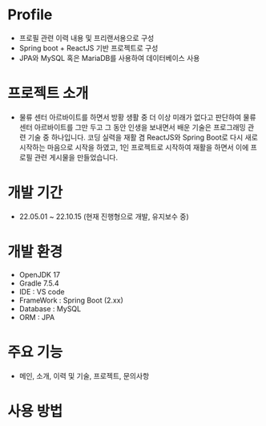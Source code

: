 # Profile
- 프로필 관련 이력 내용 및 프리랜서용으로 구성
- Spring boot + ReactJS 기반 프로젝트로 구성
- JPA와 MySQL 혹은 MariaDB를 사용하여 데이터베이스 사용

# 프로젝트 소개
- 물류 센터 아르바이트를 하면서 방황 생활 중 더 이상 미래가 없다고 판단하여 물류센터 아르바이트를 그만 두고 그 동안 인생을 보내면서 배운 기술은 프로그래밍 관련 기술 중 하나입니다. 코딩 실력을 재활 겸 ReactJS와 Spring Boot로 다시 새로 시작하는 마음으로 시작을 하였고, 1인 프로젝트로 시작하여 재활을 하면서 이에 프로필 관련 게시물을 만들었습니다. 

# 개발 기간
- 22.05.01 ~ 22.10.15 (현재 진행형으로 개발, 유지보수 중)

# 개발 환경
- OpenJDK 17
- Gradle 7.5.4
- IDE : VS code
- FrameWork : Spring Boot (2.xx)
- Database : MySQL
- ORM : JPA

# 주요 기능
- 메인, 소개, 이력 및 기술, 프로젝트, 문의사항

# 사용 방법